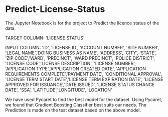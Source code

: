 # Predict-License-Status

The Jupyter Notebook is for the project to Predict the licence status of the data. 

TARGET COLUMN: 'LICENSE STATUS' 

INPUT COLUMN:
'ID', 'LICENSE ID', 'ACCOUNT NUMBER', 'SITE NUMBER', 'LEGAL NAME','DOING BUSINESS AS NAME', 'ADDRESS', 'CITY', 'STATE', 'ZIP CODE','WARD', 'PRECINCT', 'WARD PRECINCT', 'POLICE DISTRICT', 'LICENSE CODE','LICENSE DESCRIPTION', 'LICENSE NUMBER', 'APPLICATION TYPE','APPLICATION CREATED DATE', 'APPLICATION REQUIREMENTS COMPLETE','PAYMENT DATE', 'CONDITIONAL APPROVAL', 'LICENSE TERM START DATE','LICENSE TERM EXPIRATION DATE', 'LICENSE APPROVED FOR ISSUANCE','DATE ISSUED', 'LICENSE STATUS CHANGE DATE', 'SSA', 'LATITUDE','LONGITUDE', 'LOCATION'

We have used Pycaret to find the best model for the dataset. 
Using Pycaret, we found that Gradient Boosting Classifier best suits our needs.
The Prediction is made on the test dataset based on the above model.
